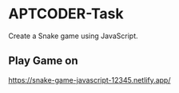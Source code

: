# APTCODER-Task
Create a Snake game using JavaScript.

## Play Game on  
https://snake-game-javascript-12345.netlify.app/
